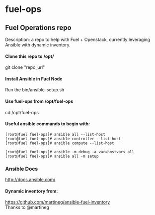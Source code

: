 # fuel-ops
## Fuel Operations repo

Description: a repo to help with Fuel + Openstack, currently leveraging Ansible with dynamic inventory.

#### Clone this repo to /opt/
git clone "repo_url"

#### Install Ansible in Fuel Node
Run the bin/ansible-setup.sh

#### Use fuel-ops from /opt/fuel-ops
cd /opt/fuel-ops

#### Useful ansible commands to begin with:

```
[root@fuel fuel-ops]# ansible all --list-host
[root@fuel fuel-ops]# ansible controller --list-host
[root@fuel fuel-ops]# ansible compute --list-host

[root@fuel fuel-ops]# ansible -m debug -a var=hostvars all
[root@fuel fuel-ops]# ansible all -m setup
```
### Ansible Docs
http://docs.ansible.com/

#### Dynamic inventory from:
https://github.com/martineg/ansible-fuel-inventory  
Thanks to @martineg
